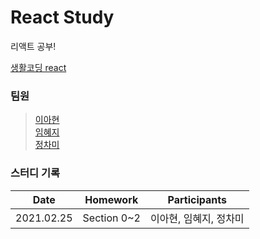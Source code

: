 # React Study
리액트 공부!

[생활코딩 react](https://www.inflearn.com/course/react-%EC%83%9D%ED%99%9C%EC%BD%94%EB%94%A9/dashboard)

### 팀원
> [이아현](https://github.com/LAH1203/React_study/tree/main/LAH1203)<br>
> [임혜지](https://github.com/LAH1203/React_study/tree/main/hyeji1221)<br>
> [정차미](https://github.com/LAH1203/React_study/tree/main/lasilla20CHAMI)

### 스터디 기록
| Date | Homework | Participants |
| --- | --- | --- |
| 2021.02.25 | Section 0~2 | 이아현, 임혜지, 정차미 |
